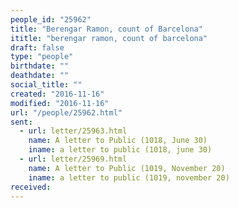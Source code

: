 ```yaml
---
people_id: "25962"
title: "Berengar Ramon, count of Barcelona"
ititle: "berengar ramon, count of barcelona"
draft: false
type: "people"
birthdate: ""
deathdate: ""
social_title: ""
created: "2016-11-16"
modified: "2016-11-16"
url: "/people/25962.html"
sent:
  - url: letter/25963.html
    name: A letter to Public (1018, June 30)
    iname: a letter to public (1018, june 30)
  - url: letter/25969.html
    name: A letter to Public (1019, November 20)
    iname: a letter to public (1019, november 20)
received:
---
```

